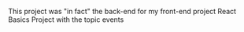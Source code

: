 This project was "in fact" the back-end for my front-end project React Basics Project with the topic events
